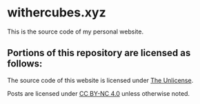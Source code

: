 # withercubes.xyz
This is the source code of my personal website.

## Portions of this repository are licensed as follows:
The source code of this website is licensed under [The Unlicense](https://github.com/WitherCubes/withercubes.xyz/blob/master/LICENSE).

Posts are licensed under [CC BY-NC 4.0](https://creativecommons.org/licenses/by-nc/4.0) unless otherwise noted.
